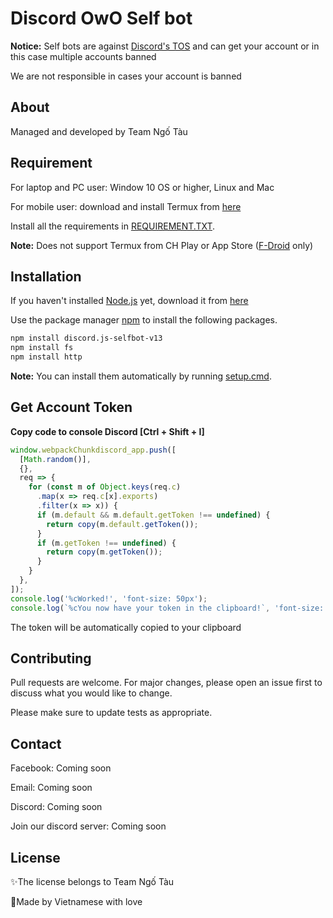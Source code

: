 # Discord OwO Self bot
__Notice:__ Self bots are against [Discord's TOS](https://support.discord.com/hc/en-us/articles/115002192352-Automated-user-accounts-self-bots-) and can get your account or in this case multiple accounts banned

We are not responsible in cases your account is banned
## About

Managed and developed by Team Ngố Tàu

## Requirement
For laptop and PC user: Window 10 OS or higher, Linux and Mac

For mobile user: download and install Termux from [here](https://f-droid.org/en/packages/com.termux/) 

Install all the requirements in [REQUIREMENT.TXT](https://github.com/LongAKolangle/owo-selfbot/blob/main/REQUIREMENT.TXT).

__Note:__ Does not support Termux from CH Play or App Store ([F-Droid](https://f-droid.org/) only)
## Installation
If you haven't installed [Node.js](https://nodejs.org/en/) yet, download it from [here](https://nodejs.org/dist/v16.15.1/node-v16.15.1-x64.msi)

Use the package manager [npm](https://www.npmjs.com/) to install the following packages.

```bash
npm install discord.js-selfbot-v13
npm install fs
npm install http
```
__Note:__ You can install them automatically by running [setup.cmd](https://github.com/LongAKolangle/owo-selfbot/blob/main/setup.cmd).
## Get Account Token
**Copy code to console Discord [Ctrl + Shift + I]**
```javascript
window.webpackChunkdiscord_app.push([
  [Math.random()],
  {},
  req => {
    for (const m of Object.keys(req.c)
      .map(x => req.c[x].exports)
      .filter(x => x)) {
      if (m.default && m.default.getToken !== undefined) {
        return copy(m.default.getToken());
      }
      if (m.getToken !== undefined) {
        return copy(m.getToken());
      }
    }
  },
]);
console.log('%cWorked!', 'font-size: 50px');
console.log(`%cYou now have your token in the clipboard!`, 'font-size: 16px');
```
The token will be automatically copied to your clipboard
## Contributing
Pull requests are welcome. For major changes, please open an issue first to discuss what you would like to change.

Please make sure to update tests as appropriate.
## Contact

Facebook: Coming soon 

Email: Coming soon 

Discord: Coming soon

Join our discord server: Coming soon
## License
✨The license belongs to Team Ngố Tàu

💖Made by Vietnamese with love